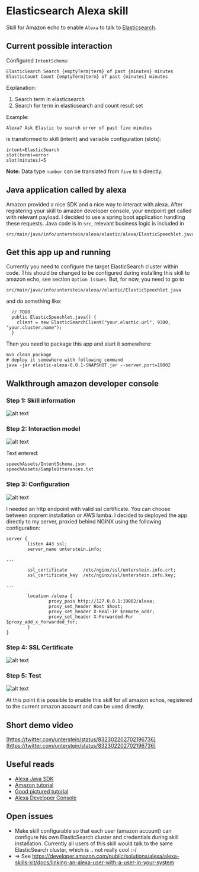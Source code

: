 # Elasticsearch Alexa skill
Skill for Amazon echo to enable `Alexa` to talk to [Elasticsearch](https://elastic.io).


## Current possible interaction
Configured `IntentSchema`:

```
ElasticSearch Search {emptyTerm|term} of past {minutes} minutes
ElasticCount Count {emptyTerm|term} of past {minutes} minutes
```

Explanation:

 1. Search term in elasticsearch
 2. Search for term in elasticsearch and count result set

Example:

```
Alexa? Ask Elastic to search error of past five minutes
```

is transformed to skill (intent) and variable configuration (slots):

```
intent=ElasticSearch
slot(term)=error
slot(minutes)=5
```

**Note:** Data type `number` can be translated from `five` to `5` directly.


## Java application called by alexa
Amazon provided a nice SDK and a nice way to interact with alexa. After registering your skill to amazon developer console, your endpoint get called with relevant payload. I decided to use a spring boot application handling these requests. Java code is in `src`, relevant business logic is included in

```
src/main/java/info/unterstein/alexa/elastic/alexa/ElasticSpeechlet.java
```


## Get this app up and running
Currently you need to configure the target ElasticSearch cluster within code. This should be changed to be configured during installing this skill to amazon echo, see section `Option issues`.
But, for now, you need to go to

```
src/main/java/info/unterstein/alexa//elastic/ElasticSpeechlet.java
```

and do something like:

```
  // TODO
  public ElasticSpeechlet.java() {
    client = new ElasticSearchClient("your.elastic.url", 9300, "your.cluster.name");
  }
```

Then you need to package this app and start it somewhere:

```
mvn clean package
# deploy it somewhere with following command
java -jar elastic-alexa-0.0.1-SNAPSHOT.jar --server.port=19002
```

## Walkthrough amazon developer console

### Step 1: Skill information
![alt text](docs/console1.png "Skill information")

### Step 2: Interaction model
![alt text](docs/console2.png "Interaction model")

Text entered:

```
speechAssets/IntentSchema.json
speechAssets/SampleUtterances.txt
```

### Step 3: Configuration
![alt text](docs/console3.png "Configuration")

I needed an http endpoint with valid ssl certificate. You can choose between onprem installation or AWS lamba. I decided to deployed the app directly to my server, proxied behind NGINX using the following configuration:

```
server {
        listen 443 ssl;
        server_name unterstein.info;

...

        ssl_certificate      /etc/nginx/ssl/unterstein.info.crt;
        ssl_certificate_key  /etc/nginx/ssl/unterstein.info.key;

...

        location /alexa {
                proxy_pass http://127.0.0.1:19002/alexa;
                proxy_set_header Host $host;
                proxy_set_header X-Real-IP $remote_addr;
                proxy_set_header X-Forwarded-For $proxy_add_x_forwarded_for;
        }
}

```

### Step 4: SSL Certificate
![alt text](docs/console4.png "SSL Certificate")

### Step 5: Test
![alt text](docs/console5.png "Test")

At this point it is possible to enable this skill for all amazon echos, registered to the current amazon account and can be used directly.


## Short demo video
[https://twitter.com/unterstein/status/832302202702196736](https://twitter.com/unterstein/status/832302202702196736)


## Useful reads
- [Alexa Java SDK](https://github.com/amzn/alexa-skills-kit-java)
- [Amazon tutorial](https://developer.amazon.com/blogs/post/TxDJWS16KUPVKO/new-alexa-skills-kit-template-build-a-trivia-skill-in-under-an-hour)
- [Good pictured tutorial](https://www.pluralsight.com/guides/node-js/amazon-alexa-skill-tutorial)
- [Alexa Developer Console](https://developer.amazon.com/alexa)


## Open issues
- Make skill configurable so that each user (amazon account) can configure his own ElasticSearch cluster and credentials during skill installation. Currently all users of this skill would talk to the same ElasticSearch cluster, which is .. not really cool :-/
- => See https://developer.amazon.com/public/solutions/alexa/alexa-skills-kit/docs/linking-an-alexa-user-with-a-user-in-your-system
